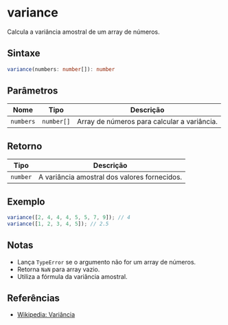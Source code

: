 # variance

Calcula a variância amostral de um array de números.

## Sintaxe
```typescript
variance(numbers: number[]): number
```

## Parâmetros

| Nome      | Tipo        | Descrição                                 |
|-----------|-------------|-------------------------------------------|
| `numbers` | `number[]`  | Array de números para calcular a variância.|

## Retorno

| Tipo      | Descrição                                 |
|-----------|--------------------------------------------|
| `number`  | A variância amostral dos valores fornecidos.|

## Exemplo
```typescript
variance([2, 4, 4, 4, 5, 5, 7, 9]); // 4
variance([1, 2, 3, 4, 5]); // 2.5
```

## Notas
- Lança `TypeError` se o argumento não for um array de números.
- Retorna `NaN` para array vazio.
- Utiliza a fórmula da variância amostral.

## Referências
- [Wikipedia: Variância](https://pt.wikipedia.org/wiki/Vari%C3%A2ncia)